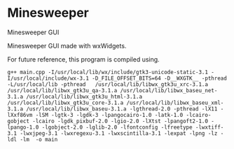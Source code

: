 # Minesweeper
Minesweeper GUI

Minesweeper GUI made with wxWidgets.

For future reference, this program is compiled using. 

    g++ main.cpp -I/usr/local/lib/wx/include/gtk3-unicode-static-3.1 -I/usr/local/include/wx-3.1 -D_FILE_OFFSET_BITS=64 -D__WXGTK__ -pthread -L/usr/local/lib -pthread   /usr/local/lib/libwx_gtk3u_xrc-3.1.a /usr/local/lib/libwx_gtk3u_qa-3.1.a /usr/local/lib/libwx_baseu_net-3.1.a /usr/local/lib/libwx_gtk3u_html-3.1.a /usr/local/lib/libwx_gtk3u_core-3.1.a /usr/local/lib/libwx_baseu_xml-3.1.a /usr/local/lib/libwx_baseu-3.1.a -lgthread-2.0 -pthread -lX11 -lXxf86vm -lSM -lgtk-3 -lgdk-3 -lpangocairo-1.0 -latk-1.0 -lcairo-gobject -lcairo -lgdk_pixbuf-2.0 -lgio-2.0 -lXtst -lpangoft2-1.0 -lpango-1.0 -lgobject-2.0 -lglib-2.0 -lfontconfig -lfreetype -lwxtiff-3.1 -lwxjpeg-3.1 -lwxregexu-3.1 -lwxscintilla-3.1 -lexpat -lpng -lz -ldl -lm  -o main
